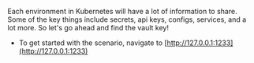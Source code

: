 Each environment in Kubernetes will have a lot of information to share. Some of the key things include secrets, api keys, configs, services, and a lot more. So let's go ahead and find the vault key!

* To get started with the scenario, navigate to [http://127.0.0.1:1233](http://127.0.0.1:1233)
